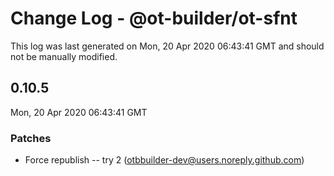 # Change Log - @ot-builder/ot-sfnt

This log was last generated on Mon, 20 Apr 2020 06:43:41 GMT and should not be manually modified.

<!-- Start content -->

## 0.10.5

Mon, 20 Apr 2020 06:43:41 GMT

### Patches

- Force republish -- try 2 (otbbuilder-dev@users.noreply.github.com)
